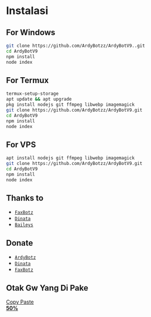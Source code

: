 # Instalasi
## For Windows
```bash
git clone https://github.com/ArdyBotzz/ArdyBotV9..git
cd ArdyBotV9
npm install
node index
```
## For Termux
```bash
termux-setup-storage
apt update && apt upgrade
pkg install nodejs git ffmpeg libwebp imagemagick
git clone https://github.com/ArdyBotzz/ArdyBotV9.git
cd ArdyBotV9
npm install
node index
```

## For VPS
```bash
apt install nodejs git ffmpeg libwebp imagemagick
git clone https://github.com/ArdyBotzz/ArdyBotV9.git
cd ArdyBotV9
npm install
node index
```

## Thanks to
* [`FaxBotz`](https://github.com/FaxBotz)
* [`Dinata`](https://github.com/Dinataaa)
* [`Baileys`](https://github.com/adiwajshing/Baileys)

## Donate
* [`ArdyBotz`](https://saweria.co/ArdyStore)
* [`Dinata`](https://saweria.co/dinatabot)
* [`FaxBotz`](https://saweria.co/FARDANWINX)

## Otak Gw Yang Di Pake
</h6>
<a class="dropdown-item align-items-center" href="#">
<div class="mb-3">
<div class="small text-gray-500">Copy Paste
<div class="small float-right"><b>50%</b></div>
